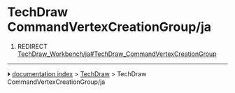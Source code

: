 # TechDraw CommandVertexCreationGroup/ja
1.  REDIRECT [TechDraw_Workbench/ja#TechDraw_CommandVertexCreationGroup](TechDraw_Workbench/ja#TechDraw_CommandVertexCreationGroup.md)



---
⏵ [documentation index](../README.md) > [TechDraw](TechDraw_Workbench.md) > TechDraw CommandVertexCreationGroup/ja
